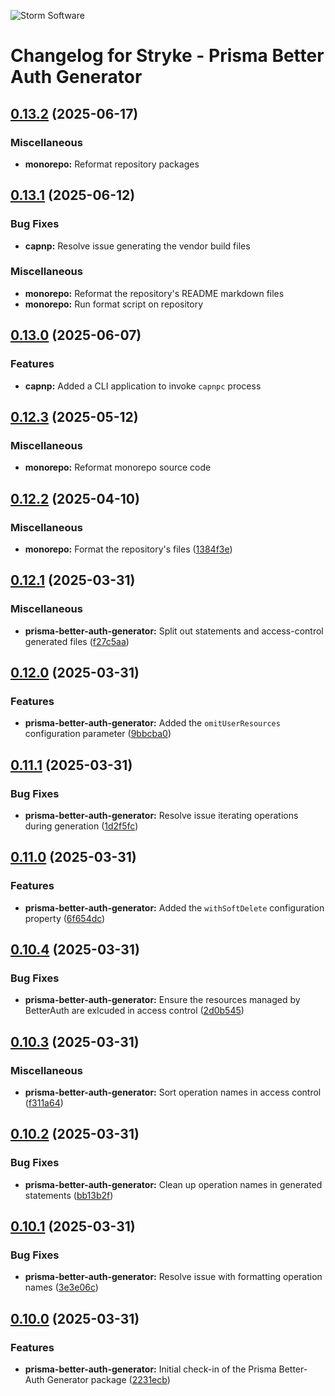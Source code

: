 ![Storm Software](https://public.storm-cdn.com/brand-banner.png)

# Changelog for Stryke - Prisma Better Auth Generator

## [0.13.2](https://github.com/storm-software/stryke/releases/tag/prisma-better-auth-generator%400.13.2) (2025-06-17)

### Miscellaneous

- **monorepo:** Reformat repository packages

## [0.13.1](https://github.com/storm-software/stryke/releases/tag/prisma-better-auth-generator%400.13.1) (2025-06-12)

### Bug Fixes

- **capnp:** Resolve issue generating the vendor build files

### Miscellaneous

- **monorepo:** Reformat the repository's README markdown files
- **monorepo:** Run format script on repository

## [0.13.0](https://github.com/storm-software/stryke/releases/tag/prisma-better-auth-generator%400.13.0) (2025-06-07)

### Features

- **capnp:** Added a CLI application to invoke `capnpc` process

## [0.12.3](https://github.com/storm-software/stryke/releases/tag/prisma-better-auth-generator%400.12.3) (2025-05-12)

### Miscellaneous

- **monorepo:** Reformat monorepo source code

## [0.12.2](https://github.com/storm-software/stryke/releases/tag/prisma-better-auth-generator%400.12.2) (2025-04-10)

### Miscellaneous

- **monorepo:** Format the repository's files
  ([1384f3e](https://github.com/storm-software/stryke/commit/1384f3e))

## [0.12.1](https://github.com/storm-software/stryke/releases/tag/prisma-better-auth-generator%400.12.1) (2025-03-31)

### Miscellaneous

- **prisma-better-auth-generator:** Split out statements and access-control
  generated files
  ([f27c5aa](https://github.com/storm-software/stryke/commit/f27c5aa))

## [0.12.0](https://github.com/storm-software/stryke/releases/tag/prisma-better-auth-generator%400.12.0) (2025-03-31)

### Features

- **prisma-better-auth-generator:** Added the `omitUserResources` configuration
  parameter ([9bbcba0](https://github.com/storm-software/stryke/commit/9bbcba0))

## [0.11.1](https://github.com/storm-software/stryke/releases/tag/prisma-better-auth-generator%400.11.1) (2025-03-31)

### Bug Fixes

- **prisma-better-auth-generator:** Resolve issue iterating operations during
  generation
  ([1d2f5fc](https://github.com/storm-software/stryke/commit/1d2f5fc))

## [0.11.0](https://github.com/storm-software/stryke/releases/tag/prisma-better-auth-generator%400.11.0) (2025-03-31)

### Features

- **prisma-better-auth-generator:** Added the `withSoftDelete` configuration
  property ([6f654dc](https://github.com/storm-software/stryke/commit/6f654dc))

## [0.10.4](https://github.com/storm-software/stryke/releases/tag/prisma-better-auth-generator%400.10.4) (2025-03-31)

### Bug Fixes

- **prisma-better-auth-generator:** Ensure the resources managed by BetterAuth
  are exlcuded in access control
  ([2d0b545](https://github.com/storm-software/stryke/commit/2d0b545))

## [0.10.3](https://github.com/storm-software/stryke/releases/tag/prisma-better-auth-generator%400.10.3) (2025-03-31)

### Miscellaneous

- **prisma-better-auth-generator:** Sort operation names in access control
  ([f311a64](https://github.com/storm-software/stryke/commit/f311a64))

## [0.10.2](https://github.com/storm-software/stryke/releases/tag/prisma-better-auth-generator%400.10.2) (2025-03-31)

### Bug Fixes

- **prisma-better-auth-generator:** Clean up operation names in generated
  statements
  ([bb13b2f](https://github.com/storm-software/stryke/commit/bb13b2f))

## [0.10.1](https://github.com/storm-software/stryke/releases/tag/prisma-better-auth-generator%400.10.1) (2025-03-31)

### Bug Fixes

- **prisma-better-auth-generator:** Resolve issue with formatting operation
  names ([3e3e06c](https://github.com/storm-software/stryke/commit/3e3e06c))

## [0.10.0](https://github.com/storm-software/stryke/releases/tag/prisma-better-auth-generator%400.10.0) (2025-03-31)

### Features

- **prisma-better-auth-generator:** Initial check-in of the Prisma Better-Auth
  Generator package
  ([2231ecb](https://github.com/storm-software/stryke/commit/2231ecb))
